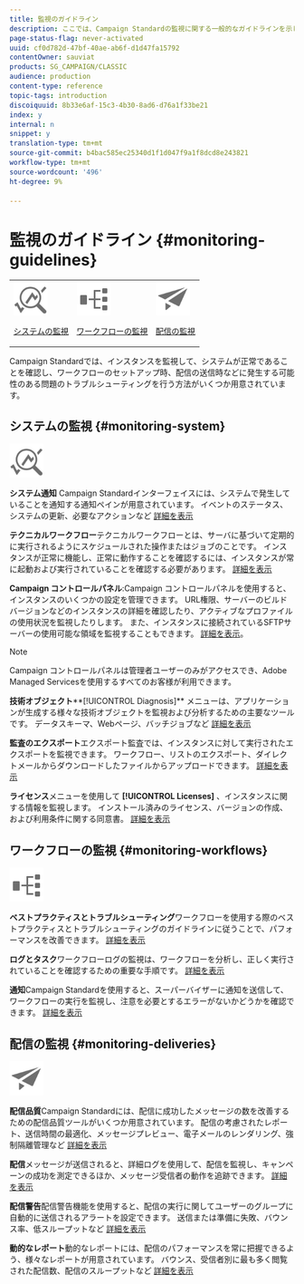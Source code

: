 ```yaml
---
title: 監視のガイドライン
description: ここでは、Campaign Standardの監視に関する一般的なガイドラインを示します。
page-status-flag: never-activated
uuid: cf0d782d-47bf-40ae-ab6f-d1d47fa15792
contentOwner: sauviat
products: SG_CAMPAIGN/CLASSIC
audience: production
content-type: reference
topic-tags: introduction
discoiquuid: 8b33e6af-15c3-4b30-8ad6-d76a1f33be21
index: y
internal: n
snippet: y
translation-type: tm+mt
source-git-commit: b4bac585ec25340d1f1d047f9a1f8dcd8e243821
workflow-type: tm+mt
source-wordcount: '496'
ht-degree: 9%

---
```



# 監視のガイドライン {#monitoring-guidelines}

<table>
<tr><td><img src="assets/do-not-localize/icon_system.svg" width="60px"><p><a href="#monitoring-system">システムの監視</a></p></td>
<td><img src="assets/do-not-localize/icon_workflows.svg" width="60px"><p><a href="#moniroting-workflows">ワークフローの監視</a></p></td>
<td><img src="assets/do-not-localize/icon_send.svg" width="60px"><p><a href="#monitoring-deliveries">配信の監視</a></p></td></tr>
</table>

Campaign Standardでは、インスタンスを監視して、システムが正常であることを確認し、ワークフローのセットアップ時、配信の送信時などに発生する可能性のある問題のトラブルシューティングを行う方法がいくつか用意されています。

## システムの監視 {#monitoring-system}

<img src="assets/do-not-localize/icon_system.svg" width="60px">

**システム通知** Campaign Standardインターフェイスには、システムで発生していることを通知する通知ペインが用意されています。 イベントのステータス、システムの更新、必要なアクションなど [詳細を表示](../../start/using/interface-description.md#top-bar)


**テクニカルワークフロー**&#x200B;テクニカルワークフローとは、サーバに基づいて定期的に実行されるようにスケジュールされた操作またはジョブのことです。 インスタンスが正常に機能し、正常に動作することを確認するには、インスタンスが常に起動および実行されていることを確認する必要があります。 [詳細を表示](../../administration/using/technical-workflows.md)

**Campaign コントロールパネル**:Campaign コントロールパネルを使用すると、インスタンスのいくつかの設定を管理できます。 URL権限、サーバーのビルドバージョンなどのインスタンスの詳細を確認したり、アクティブなプロファイルの使用状況を監視したりします。 また、インスタンスに接続されているSFTPサーバーの使用可能な領域を監視することもできます。 [詳細を表示](https://docs.adobe.com/content/help/ja-JP/control-panel/using/control-panel-home.html)。

>[!NOTE]
>
>Campaign コントロールパネルは管理者ユーザーのみがアクセスでき、Adobe Managed Servicesを使用するすべてのお客様が利用できます。

**技術オブジェクト****[!UICONTROL Diagnosis]** メニューは、アプリケーションが生成する様々な技術オブジェクトを監視および分析するための主要なツールです。 データスキーマ、Webページ、バッチジョブなど [詳細を表示](../../developing/using/monitoring-data-model-changes.md)

**監査のエクスポート**エクスポート監査では、インスタンスに対して実行されたエクスポートを監視できます。 ワークフロー、リストのエクスポート、ダイレクトメールからダウンロードしたファイルからアップロードできます。
[詳細を表示](../../administration/using/auditing-export-logs.md)

**ライセンス**&#x200B;メニューを使用して **[!UICONTROL Licenses]** 、インスタンスに関する情報を監視します。 インストール済みのライセンス、バージョンの作成、および利用条件に関する同意書。
[詳細を表示](../../administration/using/licenses.md)

## ワークフローの監視 {#monitoring-workflows}

<img src="assets/do-not-localize/icon_workflows.svg" width="60px">

**ベストプラクティスとトラブルシューティング**ワークフローを使用する際のベストプラクティスとトラブルシューティングのガイドラインに従うことで、パフォーマンスを改善できます。
[詳細を表示](../../automating/using/best-practices-workflows.md)

**ログとタスク**ワークフローログの監視は、ワークフローを分析し、正しく実行されていることを確認するための重要な手順です。
[詳細を表示](../../automating/using/monitoring-workflow-execution.md#workflow-log-and-tasks)

**通知**Campaign Standardを使用すると、スーパーバイザーに通知を送信して、ワークフローの実行を監視し、注意を必要とするエラーがないかどうかを確認できます。
[詳細を表示](../../automating/using/monitoring-workflow-execution.md#error-management)

## 配信の監視 {#monitoring-deliveries}

<img src="assets/do-not-localize/icon_send.svg" width="60px">

**配信品質**Campaign Standardには、配信に成功したメッセージの数を改善するための配信品質ツールがいくつか用意されています。 配信の考慮されたレポート、送信時間の最適化、メッセージプレビュー、電子メールのレンダリング、強制隔離管理など
[詳細を表示](../../sending/using/about-deliverability.md)

**配信**メッセージが送信されると、詳細ログを使用して、配信を監視し、キャンペーンの成功を測定できるほか、メッセージ受信者の動作を追跡できます。
[詳細を表示](../../sending/using/monitoring-a-delivery.md)

**配信警告**配信警告機能を使用すると、配信の実行に関してユーザーのグループに自動的に送信されるアラートを設定できます。 送信または準備に失敗、バウンス率、低スループットなど
[詳細を表示](../../sending/using/receiving-alerts-when-failures-happen.md)

**動的なレポート**動的なレポートには、配信のパフォーマンスを常に把握できるよう、様々なレポートが用意されています。 バウンス、受信者別に最も多く閲覧された配信数、配信のスループットなど
[詳細を表示](../../reporting/using/about-dynamic-reports.md)
